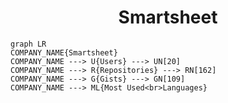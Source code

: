 <h1 align="center">Smartsheet</h1>

```mermaid
graph LR
COMPANY_NAME{Smartsheet}
COMPANY_NAME ---> U{Users} ---> UN[20]
COMPANY_NAME ---> R{Repositories} ---> RN[162]
COMPANY_NAME ---> G{Gists} ---> GN[109]
COMPANY_NAME ---> ML{Most Used<br>Languages}
```
